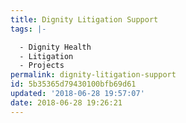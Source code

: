 ```yaml
---
title: Dignity Litigation Support
tags: |-

  - Dignity Health
  - Litigation
  - Projects
permalink: dignity-litigation-support
id: 5b35365d79430100bfb69d61
updated: '2018-06-28 19:57:07'
date: 2018-06-28 19:26:21
---
```


